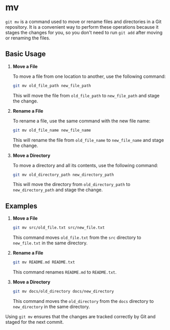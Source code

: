 # mv

`git mv` is a command used to move or rename files and directories in a Git repository. It is a convenient way to perform these operations because it stages the changes for you, so you don't need to run `git add` after moving or renaming the files.

## Basic Usage

1. **Move a File**

   To move a file from one location to another, use the following command:

   ```sh
   git mv old_file_path new_file_path
   ```

   This will move the file from `old_file_path` to `new_file_path` and stage the change.

2. **Rename a File**

   To rename a file, use the same command with the new file name:

   ```sh
   git mv old_file_name new_file_name
   ```

   This will rename the file from `old_file_name` to `new_file_name` and stage the change.

3. **Move a Directory**

   To move a directory and all its contents, use the following command:

   ```sh
   git mv old_directory_path new_directory_path
   ```

   This will move the directory from `old_directory_path` to `new_directory_path` and stage the change.

## Examples

1. **Move a File**

   ```sh
   git mv src/old_file.txt src/new_file.txt
   ```

   This command moves `old_file.txt` from the `src` directory to `new_file.txt` in the same directory.

2. **Rename a File**

   ```sh
   git mv README.md README.txt
   ```

   This command renames `README.md` to `README.txt`.

3. **Move a Directory**

   ```sh
   git mv docs/old_directory docs/new_directory
   ```

   This command moves the `old_directory` from the `docs` directory to `new_directory` in the same directory.

Using `git mv` ensures that the changes are tracked correctly by Git and staged for the next commit.